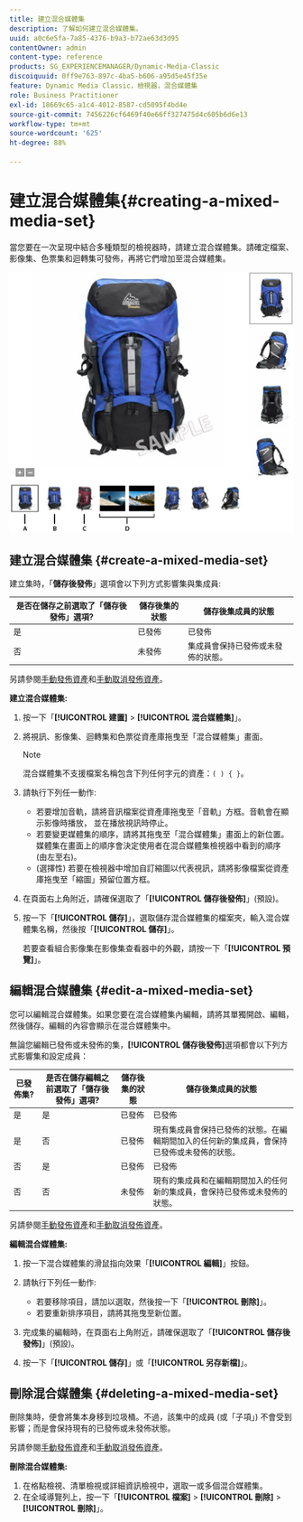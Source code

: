 ```yaml
---
title: 建立混合媒體集
description: 了解如何建立混合媒體集。
uuid: a0c6e5fa-7a85-4376-b9a3-b72ae63d3d95
contentOwner: admin
content-type: reference
products: SG_EXPERIENCEMANAGER/Dynamic-Media-Classic
discoiquuid: 0ff9e763-897c-4ba5-b606-a95d5e45f35e
feature: Dynamic Media Classic，檢視器，混合媒體集
role: Business Practitioner
exl-id: 18669c65-a1c4-4012-8587-cd5095f4bd4e
source-git-commit: 7456226cf6469f40e66ff327475d4c605b6d6e13
workflow-type: tm+mt
source-wordcount: '625'
ht-degree: 88%

---
```


# 建立混合媒體集{#creating-a-mixed-media-set}

當您要在一次呈現中結合多種類型的檢視器時，請建立混合媒體集。請確定檔案、影像集、色票集和迴轉集可發佈，再將它們增加至混合媒體集。

![混合媒體集](/help/assets/mm_mixed_media_set.png)

## 建立混合媒體集 {#create-a-mixed-media-set}

建立集時，「**儲存後發佈**」選項會以下列方式影響集與集成員:

| 是否在儲存之前選取了「儲存後發佈」選項? | 儲存後集的狀態 | 儲存後集成員的狀態 |
|--- |--- |--- |
| 是 | 已發佈 | 已發佈 |
| 否 | 未發佈 | 集成員會保持已發佈或未發佈的狀態。 |

另請參閱[手動發佈資產](publishing-files.md#manually_publishing_assets)和[手動取消發佈資產](publishing-files.md#manually_unpublishing_assets)。

**建立混合媒體集:**

1. 按一下「**[!UICONTROL 建置]** > **[!UICONTROL 混合媒體集]**」。
1. 將視訊、影像集、迴轉集和色票從資產庫拖曳至「混合媒體集」畫面。

   >[!NOTE]
   >
   >混合媒體集不支援檔案名稱包含下列任何字元的資產：`( ) { }`。

1. 請執行下列任一動作:

   * 若要增加音軌，請將音訊檔案從資產庫拖曳至「音軌」方框。音軌會在顯示影像時播放， 並在播放視訊時停止。
   * 若要變更媒體集的順序，請將其拖曳至「混合媒體集」畫面上的新位置。媒體集在畫面上的順序會決定使用者在混合媒體集檢視器中看到的順序 (由左至右)。
   * (選擇性) 若要在檢視器中增加自訂縮圖以代表視訊，請將影像檔案從資產庫拖曳至「縮圖」預留位置方框。

1. 在頁面右上角附近，請確保選取了「**[!UICONTROL 儲存後發佈]**」(預設)。
1. 按一下「**[!UICONTROL 儲存]**」，選取儲存混合媒體集的檔案夾，輸入混合媒體集名稱，然後按「**[!UICONTROL 儲存]**」。

   若要查看組合影像集在影像集查看器中的外觀，請按一下「**[!UICONTROL 預覽]**」。

## 編輯混合媒體集 {#edit-a-mixed-media-set}

您可以編輯混合媒體集。如果您要在混合媒體集內編輯，請將其單獨開啟、編輯，然後儲存。編輯的內容會顯示在混合媒體集中。

無論您編輯已發佈或未發佈的集，**[!UICONTROL 儲存後發佈]**&#x200B;選項都會以下列方式影響集和設定成員：

| 已發佈集? | 是否在儲存編輯之前選取了「儲存後發佈」選項? | 儲存後集的狀態 | 儲存後集成員的狀態 |
|--- |--- |--- |--- |
| 是 | 是 | 已發佈 | 已發佈 |
| 是 | 否 | 已發佈 | 現有集成員會保持已發佈的狀態。在編輯期間加入的任何新的集成員，會保持已發佈或未發佈的狀態。 |
| 否 | 是 | 已發佈 | 已發佈 |
| 否 | 否 | 未發佈 | 現有的集成員和在編輯期間加入的任何新的集成員，會保持已發佈或未發佈的狀態。 |

另請參閱[手動發佈資產](publishing-files.md#manually_publishing_assets)和[手動取消發佈資產](publishing-files.md#manually_unpublishing_assets)。

**編輯混合媒體集:**

1. 按一下混合媒體集的滑鼠指向效果「**[!UICONTROL 編輯]**」按鈕。
1. 請執行下列任一動作:

   * 若要移除項目，請加以選取，然後按一下「**[!UICONTROL 刪除]**」。
   * 若要重新排序項目，請將其拖曳至新位置。

1. 完成集的編輯時，在頁面右上角附近，請確保選取了「**[!UICONTROL 儲存後發佈]**」(預設)。
1. 按一下「**[!UICONTROL 儲存]**」或「**[!UICONTROL 另存新檔]**」。

## 刪除混合媒體集 {#deleting-a-mixed-media-set}

刪除集時，便會將集本身移到垃圾桶。不過，該集中的成員 (或「子項」) 不會受到影響；而是會保持現有的已發佈或未發佈狀態。

另請參閱[手動發佈資產](publishing-files.md#manually_publishing_assets)和[手動取消發佈資產](publishing-files.md#manually_unpublishing_assets)。

**刪除混合媒體集:**

1. 在格點檢視、清單檢視或詳細資訊檢視中，選取一或多個混合媒體集。
1. 在全域導覽列上，按一下「**[!UICONTROL 檔案]** > **[!UICONTROL 刪除]** > **[!UICONTROL 刪除]**」。
